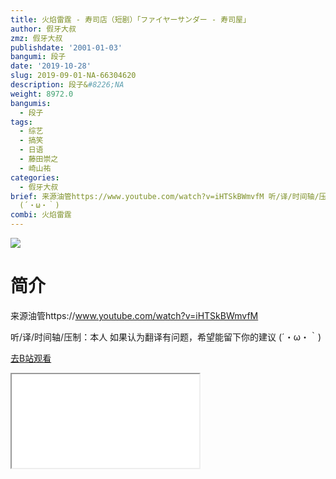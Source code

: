 ```yaml
---
title: 火焰雷霆 - 寿司店（短剧）「ファイヤーサンダー - 寿司屋」
author: 假牙大叔
zmz: 假牙大叔
publishdate: '2001-01-03'
bangumi: 段子
date: '2019-10-28'
slug: 2019-09-01-NA-66304620
description: 段子&#8226;NA
weight: 8972.0
bangumis:
  - 段子
tags:
  - 综艺
  - 搞笑
  - 日语
  - 藤田崇之
  - 崎山祐
categories:
  - 假牙大叔
brief: 来源油管https://www.youtube.com/watch?v=iHTSkBWmvfM 听/译/时间轴/压制：本人 如果认为翻译有问题，希望能留下你的建议
  (´・ω・｀)
combi: 火焰雷霆
---
```

![](https://raw.githubusercontent.com/tcgriffith/owaraisite/master/static/tmpimg/7278284216adc0882b3845a25cb563eac398cc1a.jpg.480.jpg)
# 简介  
来源油管https://www.youtube.com/watch?v=iHTSkBWmvfM

听/译/时间轴/压制：本人 
如果认为翻译有问题，希望能留下你的建议 
(´・ω・｀)  

[去B站观看](https://www.bilibili.com/video/av66304620/)
<div class ="resp-container"><iframe class="testiframe" src="//player.bilibili.com/player.html?aid=66304620"", scrolling="no", allowfullscreen="true" > </iframe></div> 
